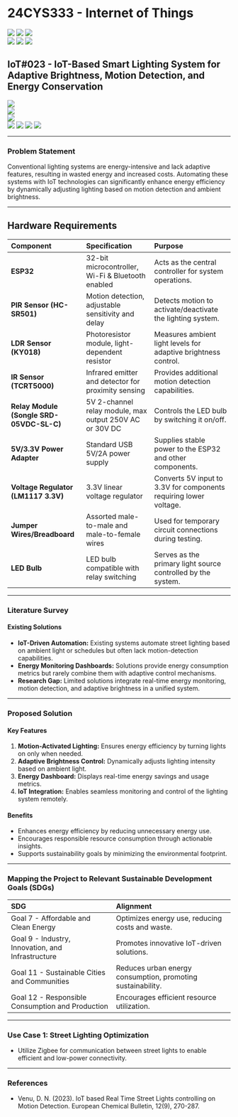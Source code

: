 # 24CYS333 - Internet of Things
![](https://img.shields.io/badge/Batch-22CYS-lightgreen) ![](https://img.shields.io/badge/UG-blue) ![](https://img.shields.io/badge/Subject-IoT-blue)
<br/>
![](https://img.shields.io/badge/Lecture-2-orange) ![](https://img.shields.io/badge/Practical-3-orange) ![](https://img.shields.io/badge/Credits-3-orange) <br/>

## IoT#023 - IoT-Based Smart Lighting System for Adaptive Brightness, Motion Detection, and Energy Conservation

![](https://img.shields.io/badge/Member-Pavan_Shanmukha_Madhav_Gunda-gold)  
![](https://img.shields.io/badge/Member-Anurag_Reddy-gold)  
![](https://img.shields.io/badge/Member-Vishal_RS-gold)  
![](https://img.shields.io/badge/SDG-7-darkgreen) ![](https://img.shields.io/badge/SDG-9-darkgreen) ![](https://img.shields.io/badge/SDG-11-darkgreen) ![](https://img.shields.io/badge/SDG-12-darkgreen)   

---

### Problem Statement
Conventional lighting systems are energy-intensive and lack adaptive features, resulting in wasted energy and increased costs. Automating these systems with IoT technologies can significantly enhance energy efficiency by dynamically adjusting lighting based on motion detection and ambient brightness.

---

## Hardware Requirements

| Component                | Specification                                         | Purpose                                               |
|:-------------------------|:-----------------------------------------------------|:-----------------------------------------------------|
| **ESP32**                | 32-bit microcontroller, Wi-Fi & Bluetooth enabled    | Acts as the central controller for system operations. |
| **PIR Sensor (HC-SR501)**| Motion detection, adjustable sensitivity and delay   | Detects motion to activate/deactivate the lighting system. |
| **LDR Sensor (KY018)**   | Photoresistor module, light-dependent resistor       | Measures ambient light levels for adaptive brightness control. |
| **IR Sensor (TCRT5000)** | Infrared emitter and detector for proximity sensing  | Provides additional motion detection capabilities.    |
| **Relay Module (Songle SRD-05VDC-SL-C)** | 5V 2-channel relay module, max output 250V AC or 30V DC | Controls the LED bulb by switching it on/off.        |
| **5V/3.3V Power Adapter**| Standard USB 5V/2A power supply                     | Supplies stable power to the ESP32 and other components. |
| **Voltage Regulator (LM1117 3.3V)** | 3.3V linear voltage regulator             | Converts 5V input to 3.3V for components requiring lower voltage. |
| **Jumper Wires/Breadboard** | Assorted male-to-male and male-to-female wires    | Used for temporary circuit connections during testing. |
| **LED Bulb**             | LED bulb compatible with relay switching            | Serves as the primary light source controlled by the system. |
---
### Literature Survey

#### Existing Solutions
- **IoT-Driven Automation:** Existing systems automate street lighting based on ambient light or schedules but often lack motion-detection capabilities.  
- **Energy Monitoring Dashboards:** Solutions provide energy consumption metrics but rarely combine them with adaptive control mechanisms.  
- **Research Gap:** Limited solutions integrate real-time energy monitoring, motion detection, and adaptive brightness in a unified system.  

---

### Proposed Solution

#### Key Features
1. **Motion-Activated Lighting:** Ensures energy efficiency by turning lights on only when needed.  
2. **Adaptive Brightness Control:** Dynamically adjusts lighting intensity based on ambient light.  
3. **Energy Dashboard:** Displays real-time energy savings and usage metrics.  
4. **IoT Integration:** Enables seamless monitoring and control of the lighting system remotely.  

#### Benefits
- Enhances energy efficiency by reducing unnecessary energy use.  
- Encourages responsible resource consumption through actionable insights.  
- Supports sustainability goals by minimizing the environmental footprint.  

---

### Mapping the Project to Relevant Sustainable Development Goals (SDGs)

| SDG | Alignment                                                                 |
|:----|:-------------------------------------------------------------------------|
| Goal 7 - Affordable and Clean Energy    | Optimizes energy use, reducing costs and waste.       |
| Goal 9 - Industry, Innovation, and Infrastructure | Promotes innovative IoT-driven solutions.         |
| Goal 11 - Sustainable Cities and Communities | Reduces urban energy consumption, promoting sustainability. |
| Goal 12 - Responsible Consumption and Production | Encourages efficient resource utilization.        |

---

### Use Case 1: Street Lighting Optimization
- Utilize Zigbee for communication between street lights to enable efficient and low-power connectivity.

---

### References
- Venu, D. N. (2023). IoT based Real Time Street Lights controlling on Motion Detection. European Chemical Bulletin, 12(9), 270-287.
